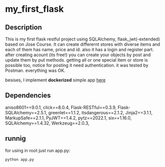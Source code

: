 # my_first_flask
## Description
This is my first flask restful project using SQLAlchemy, flask_jwt(-extended) based on Jose Course. It can create differernt stores with diverse items and each of them has name, price and id. also it has a login and register part. after creating acount (its free!) you can create your objects by post and update them by put methods. getting all or one special item or store is possible too, notice for posting it need authentication. it was tested by Postman. everything was OK. 

besises, I implement **dockerized** simple app [here](./dockerized_flask)

## Dependencies
aniso8601==9.0.1,
click==8.0.4,
Flask-RESTful==0.3.9,
Flask-SQLAlchemy==2.5.1,
greenlet==1.1.2,
itsdangerous==2.1.2,
Jinja2==3.1.1,
MarkupSafe==2.1.1,
PyJWT==1.4.2,
pytz==2022.1,
six==1.16.0,
SQLAlchemy==1.4.32,
Werkzeug==2.0.3,


## runnig
for using in root just run app.py:
```
python app.py
```
